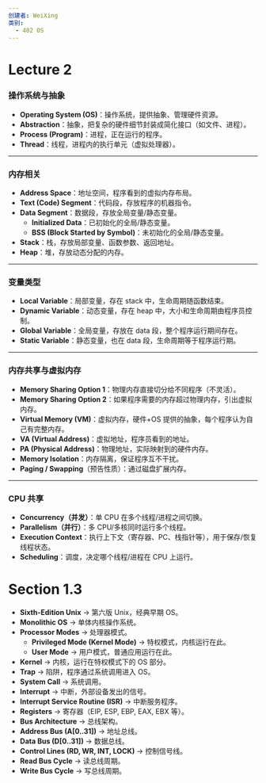 ```yaml
---
创建者: WeiXing
类别:
  - 402 OS
---
```

# Lecture 2

### 操作系统与抽象

- **Operating System (OS)**：操作系统，提供抽象、管理硬件资源。
- **Abstraction**：抽象，把复杂的硬件细节封装成简化接口（如文件、进程）。
- **Process (Program)**：进程，正在运行的程序。
- **Thread**：线程，进程内的执行单元（虚拟处理器）。

---

### 内存相关

- **Address Space**：地址空间，程序看到的虚拟内存布局。
- **Text (Code) Segment**：代码段，存放程序的机器指令。
- **Data Segment**：数据段，存放全局变量/静态变量。
    - **Initialized Data**：已初始化的全局/静态变量。
    - **BSS (Block Started by Symbol)**：未初始化的全局/静态变量。
- **Stack**：栈，存放局部变量、函数参数、返回地址。
- **Heap**：堆，存放动态分配的内存。

---

### 变量类型

- **Local Variable**：局部变量，存在 stack 中，生命周期随函数结束。
- **Dynamic Variable**：动态变量，存在 heap 中，大小和生命周期由程序员控制。
- **Global Variable**：全局变量，存放在 data 段，整个程序运行期间存在。
- **Static Variable**：静态变量，也在 data 段，生命周期等于程序运行期。

---

### 内存共享与虚拟内存

- **Memory Sharing Option 1**：物理内存直接切分给不同程序（不灵活）。
- **Memory Sharing Option 2**：如果程序需要的内存超过物理内存，引出虚拟内存。
- **Virtual Memory (VM)**：虚拟内存，硬件+OS 提供的抽象，每个程序认为自己有完整内存。
- **VA (Virtual Address)**：虚拟地址，程序员看到的地址。
- **PA (Physical Address)**：物理地址，实际映射到的硬件内存。
- **Memory Isolation**：内存隔离，保证程序互不干扰。
- **Paging / Swapping**（预告性质）：通过磁盘扩展内存。

---

### CPU 共享

- **Concurrency（并发）**：单 CPU 在多个线程/进程之间切换。
- **Parallelism（并行）**：多 CPU/多核同时运行多个线程。
- **Execution Context**：执行上下文（寄存器、PC、栈指针等），用于保存/恢复线程状态。
- **Scheduling**：调度，决定哪个线程/进程在 CPU 上运行。

# Section 1.3

- **Sixth-Edition Unix** → 第六版 Unix，经典早期 OS。
- **Monolithic OS** → 单体内核操作系统。
- **Processor Modes** → 处理器模式。
    - **Privileged Mode (Kernel Mode)** → 特权模式，内核运行在此。
    - **User Mode** → 用户模式，普通应用运行在此。
- **Kernel** → 内核，运行在特权模式下的 OS 部分。
- **Trap** → 陷阱，程序通过系统调用进入 OS。
- **System Call** → 系统调用。
- **Interrupt** → 中断，外部设备发出的信号。
- **Interrupt Service Routine (ISR)** → 中断服务程序。
- **Registers** → 寄存器（EIP, ESP, EBP, EAX, EBX 等）。
- **Bus Architecture** → 总线架构。
- **Address Bus (A[0..31])** → 地址总线。
- **Data Bus (D[0..31])** → 数据总线。
- **Control Lines (RD, WR, INT, LOCK)** → 控制信号线。
- **Read Bus Cycle** → 读总线周期。
- **Write Bus Cycle** → 写总线周期。